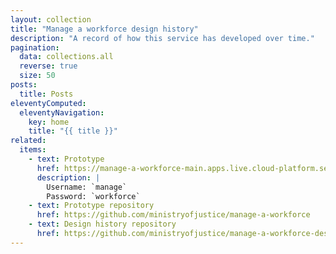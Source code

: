 ```yaml
---
layout: collection
title: "Manage a workforce design history"
description: "A record of how this service has developed over time."
pagination:
  data: collections.all
  reverse: true
  size: 50
posts:
  title: Posts
eleventyComputed:
  eleventyNavigation:
    key: home
    title: "{{ title }}"
related:
  items:
    - text: Prototype
      href: https://manage-a-workforce-main.apps.live.cloud-platform.service.justice.gov.uk/
      description: |
        Username: `manage`
        Password: `workforce`
    - text: Prototype repository
      href: https://github.com/ministryofjustice/manage-a-workforce
    - text: Design history repository
      href: https://github.com/ministryofjustice/manage-a-workforce-design-history
---
```

